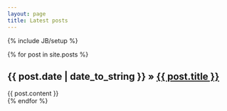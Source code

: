 ```yaml
---
layout: page
title: Latest posts
---
```

{% include JB/setup %}

{% for post in site.posts %}
<div><h2>{{ post.date | date_to_string }} &raquo; <a href="{{ BASE_PATH }}{{ post.url }}">{{ post.title }}</a></h2></div>
<div>{{ post.content }}</div>
{% endfor %}
